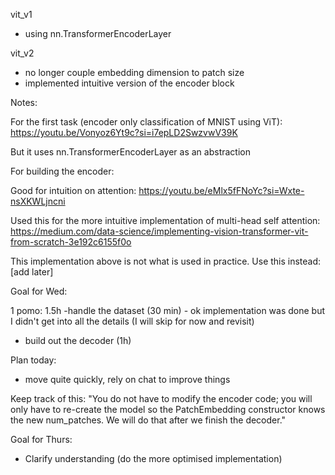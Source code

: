 
vit_v1
- using nn.TransformerEncoderLayer


vit_v2
- no longer couple embedding dimension to patch size 
- implemented intuitive version of the encoder block 





Notes: 

For the first task (encoder only classification of MNIST using ViT):
https://youtu.be/Vonyoz6Yt9c?si=i7epLD2SwzvwV39K

But it uses nn.TransformerEncoderLayer as an abstraction 


For building the encoder: 


Good for intuition on attention: https://youtu.be/eMlx5fFNoYc?si=Wxte-nsXKWLjncni


Used this for the more intuitive implementation of multi-head self attention: https://medium.com/data-science/implementing-vision-transformer-vit-from-scratch-3e192c6155f0o


This implementation above is not what is used in practice. Use this instead: [add later]




Goal for Wed: 

1 pomo: 1.5h
-handle the dataset (30 min) 
    - ok implementation was done but I didn't get into all the details (I will skip for now and revisit)
- build out the decoder (1h)








Plan today: 
- move quite quickly, rely on chat to improve things



Keep track of this:
"You do not have to modify the encoder code; you will only have to re-create the model so the PatchEmbedding constructor knows the new num_patches. We will do that after we finish the decoder."








Goal for Thurs: 
- Clarify understanding (do the more optimised implementation)